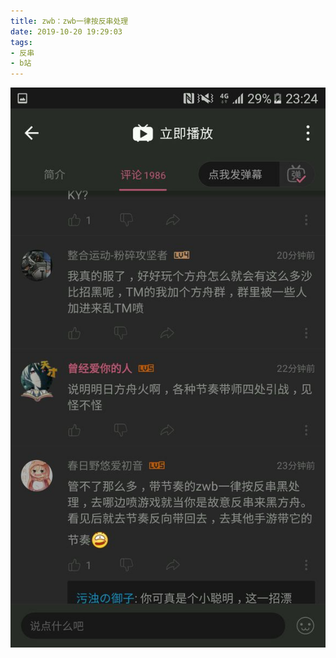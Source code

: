 ```yaml
---
title: zwb：zwb一律按反串处理
date: 2019-10-20 19:29:03
tags:
- 反串
- b站
---
```

![](2019-10-20-19-29/01.jpg)
